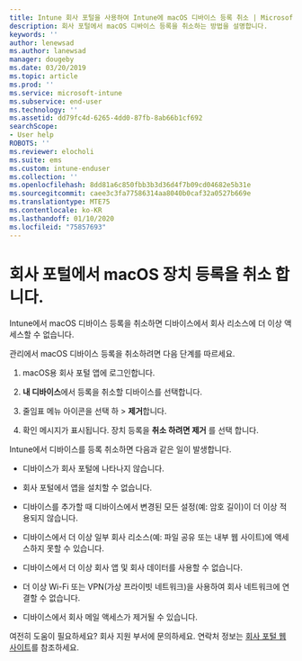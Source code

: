 ```yaml
---
title: Intune 회사 포털을 사용하여 Intune에 macOS 디바이스 등록 취소 | Microsoft Docs
description: 회사 포털에서 macOS 디바이스 등록을 취소하는 방법을 설명합니다.
keywords: ''
author: lenewsad
ms.author: lanewsad
manager: dougeby
ms.date: 03/20/2019
ms.topic: article
ms.prod: ''
ms.service: microsoft-intune
ms.subservice: end-user
ms.technology: ''
ms.assetid: dd79fc4d-6265-4dd0-87fb-8ab66b1cf692
searchScope:
- User help
ROBOTS: ''
ms.reviewer: elocholi
ms.suite: ems
ms.custom: intune-enduser
ms.collection: ''
ms.openlocfilehash: 8dd81a6c850fbb3b3d36d4f7b09cd04682e5b31e
ms.sourcegitcommit: caee3c3fa77586314aa8040b0caf32a0527b669e
ms.translationtype: MTE75
ms.contentlocale: ko-KR
ms.lasthandoff: 01/10/2020
ms.locfileid: "75857693"
---
```

# <a name="unenroll-your-macos-device-from-company-portal"></a>회사 포털에서 macOS 장치 등록을 취소 합니다.

Intune에서 macOS 디바이스 등록을 취소하면 디바이스에서 회사 리소스에 더 이상 액세스할 수 없습니다.

관리에서 macOS 디바이스 등록을 취소하려면 다음 단계를 따르세요.

1. macOS용 회사 포털 앱에 로그인합니다.
2. **내 디바이스**에서 등록을 취소할 디바이스를 선택합니다.

3. 줄임표 메뉴 아이콘을 선택 하 > **제거**합니다.
4. 확인 메시지가 표시됩니다. 장치 등록을 **취소 하려면 제거** 를 선택 합니다. 

Intune에서 디바이스를 등록 취소하면 다음과 같은 일이 발생합니다.

- 디바이스가 회사 포털에 나타나지 않습니다.

- 회사 포털에서 앱을 설치할 수 없습니다.

- 디바이스를 추가할 때 디바이스에서 변경된 모든 설정(예: 암호 길이)이 더 이상 적용되지 않습니다.

- 디바이스에서 더 이상 일부 회사 리소스(예: 파일 공유 또는 내부 웹 사이트)에 액세스하지 못할 수 있습니다.

- 디바이스에서 더 이상 회사 앱 및 회사 데이터를 사용할 수 없습니다.

- 더 이상 Wi-Fi 또는 VPN(가상 프라이빗 네트워크)을 사용하여 회사 네트워크에 연결할 수 없습니다.

- 디바이스에서 회사 메일 액세스가 제거될 수 있습니다.

여전히 도움이 필요하세요? 회사 지원 부서에 문의하세요. 연락처 정보는 [회사 포털 웹 사이트](https://go.microsoft.com/fwlink/?linkid=2010980)를 참조하세요.
